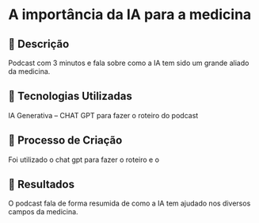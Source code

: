 # A importância da IA para a medicina

## 📒 Descrição
Podcast com 3 minutos e fala sobre como a IA tem sido um grande aliado da medicina. 

## 🤖 Tecnologias Utilizadas
IA Generativa – CHAT GPT para fazer o roteiro do podcast

## 🧐 Processo de Criação
Foi utilizado o chat gpt para fazer o roteiro e o 

## 🚀 Resultados
O podcast fala de forma resumida de como a IA tem ajudado nos diversos campos da medicina.
